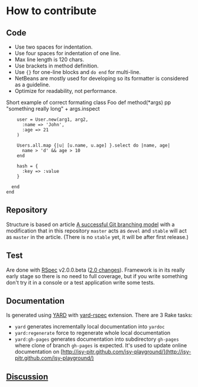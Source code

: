 # How to contribute

## Code

* Use two spaces for indentation.
* Use four spaces for indentation of one line.
* Max line length is 120 chars.
* Use brackets in method definition.
* Use `{}` for one-line blocks and `do end` for multi-line.
* NetBeans are mostly used for developing so its formatter is considered as a guideline.
* Optimize for readability, not performance.

Short example of correct formating
    class Foo
      def method(*args)
        pp "something really long" +
            args.inspect

        user = User.new(arg1, arg2,
          :name => 'John',
          :age => 21
        )

        Users.all.map {|u| [u.name, u.age] }.select do |name, age|
          name > 'd' && age > 10
        end

        hash = {
          :key => :value
        }

      end
    end

## Repository

Structure is based on article [A successful Git branching model](ttp://nvie.com/git-model) with a modification that
in this repository `master` acts as `devel` and `stable` will act as `master` in the article.
(There is no `stable` yet, it will be after first release.)

## Test

Are done with [RSpec](http://rspec.info/) v2.0.0.beta 
([2.0 changes](http://github.com/rspec/rspec-core/blob/master/Upgrade.markdown)).
Framework is in its really early stage so there is no need to full coverage,
but if you write something don't try it in a console or a test application write some tests.

## Documentation

Is generated using [YARD](http://yardoc.org/) with [yard-rspec](http://rubygems.org/gems/yard-rspec) extension.
There are 3 Rake tasks:

* `yard` generates incrementally local documentation into `yardoc`
* `yard:regenerate` force to regenerate whole local documentation
* `yard:gh-pages` generates documentation into subdirectory `gh-pages` where clone of branch `gh-pages` is expected.
  It's used to update online documentation on
  [http://isy-pitr.github.com/isy-playground/](http://isy-pitr.github.com/isy-playground/)

## [Discussion](https://wave.google.com/wave/waveref/googlewave.com/w+7z-HD1_8D)

<div id="waveframe" style="width:100%; height:700px;"></div>
<script src="http://www.google.com/jsapi"></script>
<script type="text/javascript">
google.load("wave", "1");
google.setOnLoadCallback(function() { 
new google.wave.WavePanel({ target: document.getElementById("waveframe") }).loadWave("googlewave.com!w+7z-HD1_8D");});
</script>